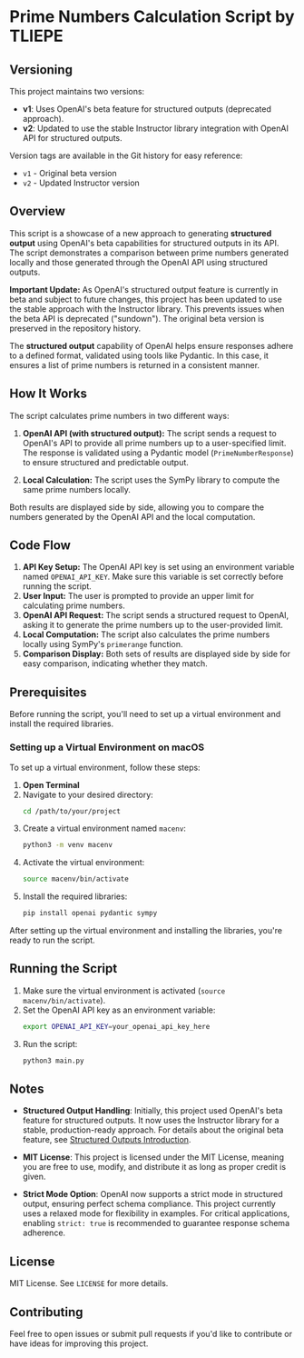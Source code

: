 # Prime Numbers Calculation Script by TLIEPE


## Versioning

This project maintains two versions:
 
- **v1**: Uses OpenAI's beta feature for structured outputs (deprecated approach).
- **v2**: Updated to use the stable Instructor library integration with OpenAI API for structured outputs.

Version tags are available in the Git history for easy reference:
 
- `v1` - Original beta version
- `v2` - Updated Instructor version


## Overview
This script is a showcase of a new approach to generating **structured output** using OpenAI's beta capabilities for structured outputs in its API. The script demonstrates a comparison between prime numbers generated locally and those generated through the OpenAI API using structured outputs.

**Important Update:** As OpenAI's structured output feature is currently in beta and subject to future changes, this project has been updated to use the stable approach with the Instructor library. This prevents issues when the beta API is deprecated ("sundown"). The original beta version is preserved in the repository history.

The **structured output** capability of OpenAI helps ensure responses adhere to a defined format, validated using tools like Pydantic. In this case, it ensures a list of prime numbers is returned in a consistent manner.

## How It Works
The script calculates prime numbers in two different ways:

1. **OpenAI API (with structured output):** The script sends a request to OpenAI's API to provide all prime numbers up to a user-specified limit. The response is validated using a Pydantic model (`PrimeNumberResponse`) to ensure structured and predictable output.

2. **Local Calculation:** The script uses the SymPy library to compute the same prime numbers locally.

Both results are displayed side by side, allowing you to compare the numbers generated by the OpenAI API and the local computation.

## Code Flow
1. **API Key Setup:** The OpenAI API key is set using an environment variable named `OPENAI_API_KEY`. Make sure this variable is set correctly before running the script.
2. **User Input:** The user is prompted to provide an upper limit for calculating prime numbers.
3. **OpenAI API Request:** The script sends a structured request to OpenAI, asking it to generate the prime numbers up to the user-provided limit.
4. **Local Computation:** The script also calculates the prime numbers locally using SymPy's `primerange` function.
5. **Comparison Display:** Both sets of results are displayed side by side for easy comparison, indicating whether they match.

## Prerequisites
Before running the script, you'll need to set up a virtual environment and install the required libraries.

### Setting up a Virtual Environment on macOS
To set up a virtual environment, follow these steps:

1. **Open Terminal**
2. Navigate to your desired directory:
   ```sh
   cd /path/to/your/project
   ```
3. Create a virtual environment named `macenv`:
   ```sh
   python3 -m venv macenv
   ```
4. Activate the virtual environment:
   ```sh
   source macenv/bin/activate
   ```
5. Install the required libraries:
   ```sh
   pip install openai pydantic sympy
   ```

After setting up the virtual environment and installing the libraries, you're ready to run the script.

## Running the Script
1. Make sure the virtual environment is activated (`source macenv/bin/activate`).
2. Set the OpenAI API key as an environment variable:
   ```sh
   export OPENAI_API_KEY=your_openai_api_key_here
   ```
3. Run the script:
   ```sh
   python3 main.py
   ```

## Notes
- **Structured Output Handling**: Initially, this project used OpenAI's beta feature for structured outputs. It now uses the Instructor library for a stable, production-ready approach. For details about the original beta feature, see [Structured Outputs Introduction](https://openai.com/index/introducing-structured-outputs-in-the-api/).
- **MIT License**: This project is licensed under the MIT License, meaning you are free to use, modify, and distribute it as long as proper credit is given.

- **Strict Mode Option**: OpenAI now supports a strict mode in structured output, ensuring perfect schema compliance. This project currently uses a relaxed mode for flexibility in examples. For critical applications, enabling `strict: true` is recommended to guarantee response schema adherence.

## License
MIT License. See `LICENSE` for more details.

## Contributing
Feel free to open issues or submit pull requests if you'd like to contribute or have ideas for improving this project.

